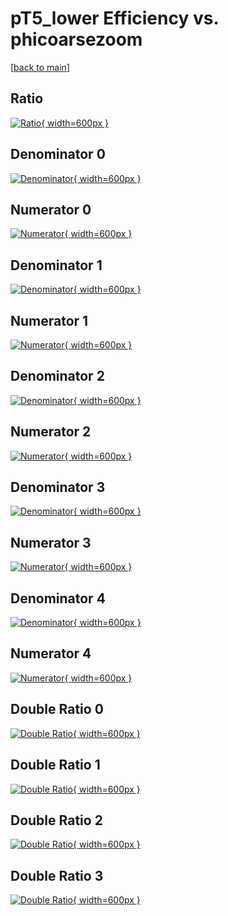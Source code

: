 # pT5_lower Efficiency vs. phicoarsezoom

[[back to main](./)]



## Ratio

[![Ratio](../mtv/var/pT5_lower_base_321_0_eff_phicoarsezoom.png){ width=600px }](../mtv/var/pT5_lower_base_321_0_eff_phicoarsezoom.pdf)

## Denominator 0

[![Denominator](../mtv/den/pT5_lower_base_321_0_eff_phicoarsezoom_den0.png){ width=600px }](../mtv/den/pT5_lower_base_321_0_eff_phicoarsezoom_den0.pdf)

## Numerator 0

[![Numerator](../mtv/num/pT5_lower_base_321_0_eff_phicoarsezoom_num0.png){ width=600px }](../mtv/num/pT5_lower_base_321_0_eff_phicoarsezoom_num0.pdf)

## Denominator 1

[![Denominator](../mtv/den/pT5_lower_base_321_0_eff_phicoarsezoom_den1.png){ width=600px }](../mtv/den/pT5_lower_base_321_0_eff_phicoarsezoom_den1.pdf)

## Numerator 1

[![Numerator](../mtv/num/pT5_lower_base_321_0_eff_phicoarsezoom_num1.png){ width=600px }](../mtv/num/pT5_lower_base_321_0_eff_phicoarsezoom_num1.pdf)

## Denominator 2

[![Denominator](../mtv/den/pT5_lower_base_321_0_eff_phicoarsezoom_den2.png){ width=600px }](../mtv/den/pT5_lower_base_321_0_eff_phicoarsezoom_den2.pdf)

## Numerator 2

[![Numerator](../mtv/num/pT5_lower_base_321_0_eff_phicoarsezoom_num2.png){ width=600px }](../mtv/num/pT5_lower_base_321_0_eff_phicoarsezoom_num2.pdf)

## Denominator 3

[![Denominator](../mtv/den/pT5_lower_base_321_0_eff_phicoarsezoom_den3.png){ width=600px }](../mtv/den/pT5_lower_base_321_0_eff_phicoarsezoom_den3.pdf)

## Numerator 3

[![Numerator](../mtv/num/pT5_lower_base_321_0_eff_phicoarsezoom_num3.png){ width=600px }](../mtv/num/pT5_lower_base_321_0_eff_phicoarsezoom_num3.pdf)

## Denominator 4

[![Denominator](../mtv/den/pT5_lower_base_321_0_eff_phicoarsezoom_den4.png){ width=600px }](../mtv/den/pT5_lower_base_321_0_eff_phicoarsezoom_den4.pdf)

## Numerator 4

[![Numerator](../mtv/num/pT5_lower_base_321_0_eff_phicoarsezoom_num4.png){ width=600px }](../mtv/num/pT5_lower_base_321_0_eff_phicoarsezoom_num4.pdf)

## Double Ratio 0

[![Double Ratio](../mtv/ratio/pT5_lower_base_321_0_eff_phicoarsezoom_ratio0.png){ width=600px }](../mtv/ratio/pT5_lower_base_321_0_eff_phicoarsezoom_ratio0.pdf)

## Double Ratio 1

[![Double Ratio](../mtv/ratio/pT5_lower_base_321_0_eff_phicoarsezoom_ratio1.png){ width=600px }](../mtv/ratio/pT5_lower_base_321_0_eff_phicoarsezoom_ratio1.pdf)

## Double Ratio 2

[![Double Ratio](../mtv/ratio/pT5_lower_base_321_0_eff_phicoarsezoom_ratio2.png){ width=600px }](../mtv/ratio/pT5_lower_base_321_0_eff_phicoarsezoom_ratio2.pdf)

## Double Ratio 3

[![Double Ratio](../mtv/ratio/pT5_lower_base_321_0_eff_phicoarsezoom_ratio3.png){ width=600px }](../mtv/ratio/pT5_lower_base_321_0_eff_phicoarsezoom_ratio3.pdf)

